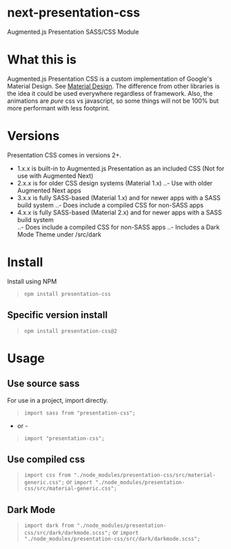 # next-presentation-css
Augmented.js Presentation SASS/CSS Module

# What this is
Augmented.js Presentation CSS is a custom implementation of Google's Material Design. See [Material Design](https://material.io). The difference from other libraries is the idea it could be used everywhere regardless of framework.  Also, the animations are *pure* css vs javascript, so some things will not be 100% but more performant with less footprint.

# Versions
Presentation CSS comes in versions 2+.  
* 1.x.x is built-in to Augmented.js Presentation as an included CSS (Not for use with Augmented Next)
* 2.x.x is for older CSS design systems (Material 1.x)
..- Use with older Augmented Next apps
* 3.x.x is fully SASS-based (Material 1.x) and for newer apps with a SASS build system
..- Does include a compiled CSS for non-SASS apps
* 4.x.x is fully SASS-based (Material 2.x) and for newer apps with a SASS build system  
..- Does include a compiled CSS for non-SASS apps
..- Includes a Dark Mode Theme under /src/dark

# Install
Install using NPM
> `npm install presentation-css`

## Specific version install
> `npm install presentation-css@2`

# Usage

## Use source sass
For use in a project, import directly.

> `import sass from "presentation-css";`
- or -
> `import "presentation-css";`

## Use compiled css

> `import css from "./node_modules/presentation-css/src/material-generic.css";`
or
> `import "./node_modules/presentation-css/src/material-generic.css";`

## Dark Mode

> `import dark from "./node_modules/presentation-css/src/dark/darkmode.scss";`
or
> `import "./node_modules/presentation-css/src/dark/darkmode.scss";`
